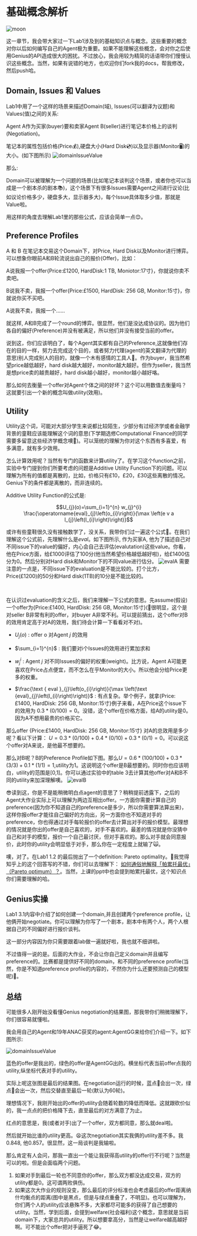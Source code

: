 # 基础概念解析
![moon](img/basic/moon.jpg)

这一章节，我会带大家过一下Lab1涉及到的基础知识点与概念。这些重要的概念对你以后如何编写自己的Agent极为重要。如果不能理解这些概念，会对你之后使用Genius的API造成很大的困扰。不过放心，我会用较为精简的话语带你们慢慢认识这些概念。当然，如果有说错的地方，也欢迎你们fork我的docs，帮我修改，然后push哈。

## Domain, Issues 和 Values
Lab1中用了一个这样的场景来描述Domain(域), Issues(可以翻译为议题)和Values(值)之间的关系:

Agent A作为买家(buyer)要和卖家Agent B(seller)进行笔记本价格上的谈判(Negotiation)。

笔记本的属性包括价格(Price💰),硬盘大小(Hard Disk💿)以及显示器(Monitor🖥)的大小。(如下图所示)
![domainIssueValue](img/basic/domainIssueValue.jpg)

那么:

Domain可以被理解为一个问题的场景(比如笔记本谈判这个场景，或者你也可以当成是一个剧本杀的剧本📚)，这个场景下有很多Issues需要Agent之间进行议论(比如议论价格多少，硬盘多大，显示器多大)，每个Issue具体取多少值，那就是Value啦。

用这样的角度去理解Lab1里的那些公式，应该会简单一点😊。

## Preference Profiles
A 和 B 在笔记本交易这个Domain下，对Price, Hard Disk以及Monitor进行博弈。可以想象你眼前A和B轮流说出自己的报价(Offer)，比如：

A说我报一个offer{Price:£1200, HardDisk:1 TB, Moniotor:17寸}，你就说你卖不卖吧。

B说我不卖，我报一个offer{Price:£1500, HardDisk: 256 GB, Monitor:15寸}，你就说你买不买吧。

A说我不卖，我报一个......

就这样, A和B完成了一个round的博弈。很显然，他们是没达成协议的。因为他们各自的偏好(Preference)并没有被满足，所以他们并没有接受当前的offer。

说到这，你们应该明白了，每个Agent其实都有自己的Preference,这就像他们存在的目的一样，努力去完成这个目的，或者努力代理(agent的英文翻译为代理的意思)别人完成别人的目的，就像一个木有感情的工具人🤖。作为buyer，我当然希望price越低越好，hard disk越大越好，monitor越大越好。但作为seller，我当然是想price卖的越贵越好，hard disk越小越好，monitor越小越好咯。

那么如何去衡量一个offer对Agent个体之间的好坏？这个可以用数值去衡量吗？这就要引出一个新的概念叫做utility(效用)。

## Utility
Utility这个词，可能对大部分学生来说都比较陌生，少部分有过经济学或者金融学背景的童鞋应该能理解这个词的意思(下学期选修Computational Finance的同学需要多留意这些经济学概念噢🏦)。可以笼统的理解为你对这个东西有多喜爱，有多满意，就有多少效用。

怎么计算效用呢？当然有专门的函数来计算utility了。在学习这个function之前，实验中专门提到你们所要考虑的问题是Additive Utility Function下的问题。可以理解为所有的值都是离散的，比如，价格只有£10，£20，£30这些离散的情况。Genius下的条件都是离散的，而非连续的。

Additive Utility Function的公式是:

$$U_{j}(o)=\sum_{i=1}^{n} w_{j}^{i} \frac{\operatorname{eval}_{j}\left(o_{i}\right)}{\max \left(e v a l_{j}\left(I_{i}\right)\right)}$$

或许有些童鞋很久没有接触数学了，没关系，我带你们过一遍这个公式🐷。在我们理解这个公式前，先理解什么是$eval$。如下图所示, 作为买家A, 他为了描述自己对不同issue下的value的偏好，内心会自己去评估(evalutation)这些value。你看，他在Price方面，给£1000评估了100分(他当然希望价格越低越好啦)，给£1400估分为0。然后分别对Hard disk和Monitor下的不同value进行估分。
![evalA](img/basic/evalA.jpg)
需要注意的一点是，不同issue下的evaluation是不能比较的。打个比方，Price(£1200)的50分和Hard disk(1TB)的10分是不能比较的。

<br>

在认识过evaluation的含义之后，我们来理解一下公式的意思。先assume(假设)一个offer为{Price:£1400, HardDisk: 256 GB, Monitor:15寸}(🐶很明显，这个是对seller B非常有利的offer，对buyer A非常不利。可以提前猜出，这个offer对B的效用肯定高于对A的效用，我们待会计算一下看看对不对)。

* $U_{j}(o)$ : offer o 对Agent $j$ 的效用 

* $\sum_{i=1}^{n}$ : 我们要对i个Issues的效用进行累加求和

* $w_{j}^{i}$ : Agent $j$ 对不同Issues的偏好的权重(weight)。比方说，Agent A可能更喜欢在Price占点便宜，而不怎么在乎Monitor的大小。所以他会分给Price更多的权重。

* $\frac{\text { eval }_{j}\left(o_{i}\right)}{\max \left(\text {eval}_{j}\left(I_{i}\right)\right)}$ : 有点复杂。举个例子，就拿{Price:£1400, HardDisk: 256 GB, Monitor:15寸}例子来看，A在Price这个issue下的效用为 $0.3*(0/100)=0$。没错，这个offer在价格方面，给A的utility是0。因为A不想用最贵的价格买它。

那么offer {Price:£1400, HardDisk: 256 GB, Monitor:15寸} 对A的总效用是多少呢？看以下计算：
$U=0.3*(0/100)+0.4*(0/10)+0.3*(0/1)=0$。可以说这个offer对A来说，是他最不想要的。

那么对B呢？B的Preference Profile如下图。那么$U=0.6*(100/100)+0.3*(3/3)+0.1*(1/1)=1$,utility为1。这说明这个offer是B最想要的。同时你也应该明白，utility的范围是[0,1]。你可以通过实验中的table 3去计算其他offer对A和B不同的utility来加深理解噢。
![evalB](img/basic/evalB.jpg)

😎读到这，你是不是能稍微明白点agent的意思了？稍稍提前透露下，之后的Agent大作业实际上可以理解为两边互相出offer。一方面你需要计算自己的preference(因为你不知道自己的preference是多少，所以你需要算法算出来)，这样你报offer才能往自己偏好的方向出，另一方面你也不知道对手的preference，你也得通过对手每轮报价的offer去计算出对手的报价模型。最理想的情况就是你出的offer是自己喜欢的，对手不喜欢的。最差的情况就是你没猜中自己和对手的模型，报价一个自己最讨厌，但对手喜欢的。那么对手就会同意报价，此时你的utility会明显低于对手，那么你在一定程度上就输了🙀。

噢，对了。在Lab1 1.2 的最后抛出了一个definition: Pareto optimality。🤗我觉得知乎上的这个回答写的不错，你们可以去理解下： [如何通俗地解释「帕累托最优」（Pareto optimum）？](https://www.zhihu.com/question/22570835/answer/21816685)。当然，上课的ppt中也会提到帕累托最优，这个知识点你们需要理解的哈。

## Genius实操
Lab1 3.1内容中介绍了如何创建一个domain,并且创建两个preference profile，让他俩开始negotiate。你可以理解为你写了一个剧本，剧本中有两个人，两个人根据自己的不同偏好进行报价谈判。

这一部分内容因为你只需要跟着lab做一遍就好啦，我也就不细讲啦。

不过值得一说的是。后面的大作业，不会让你自己定义domain并且编写preference的。比赛都是提供好不同的domain，和不同的preference profile(当然，你是不知道preference profile的内容的，不然你为什么还要预测自己的模型呢)🧐。

## 总结
可能很多人刚开始没看懂Genius negotiation的结果图，那我带你们稍微理解下，你们很容易就懂啦。

我会用自己的Agent和19年ANAC获奖的agent:AgentGG来给你们介绍一下。如下图所示:

![domainIssueValue](img/basic/agentgg.jpg)

蓝色的offer是我出的，绿色的offer是AgentGG出的。横坐标代表当前offer点我的utility,纵坐标代表对手的utility。

实际上呢这张图是最后的结果图。在negotiation运行的时候，蓝点🥶会出一次，绿点🤢会出一次，然后交替直至最后一轮(默认为60轮)。

理想情况下，我刚开始出的offer的utility会随着轮数的降低而降低。这就跟砍价似的，我一点点的把价格降下去，直至最后的对方满意了为止。

红点的意思是，我(或者对手)出了一个offer，双方都同意，那么就deal啦。

然后就开始比谁的utility更高。😫这次negotiation其实我俩的utility差不多。我0.848, 他0.857。很显然，这一局谈判是我输啦。

那么肯定有人会问，那我一直出一个能让我获得高utility的offer行不行呢？当然是可以的啦。但是会面临两个问题。

1. 如果对手到最后一轮也不同意你的offer，那么双方都没达成交易，双方的utility都是0。这可谓两败俱伤。
2. 如果这次大作业的规则没变，那么最后的评分标准也会考虑最后的offer距离纳什均衡点的距离(图中是黑点，但是与绿点重叠了，不明显)。也可以理解为，你们两个人的utility应该悬殊不多，大家都尽可能多的获得了自己想要的utility。当然，学到后面，会提到welfare(社会福利)这个概念，意思就是当前domain下，大家总共的utility。所以想要拿高分，当然是让welfare越高越好啊。可不能出个offer把对手逼死了😂。







